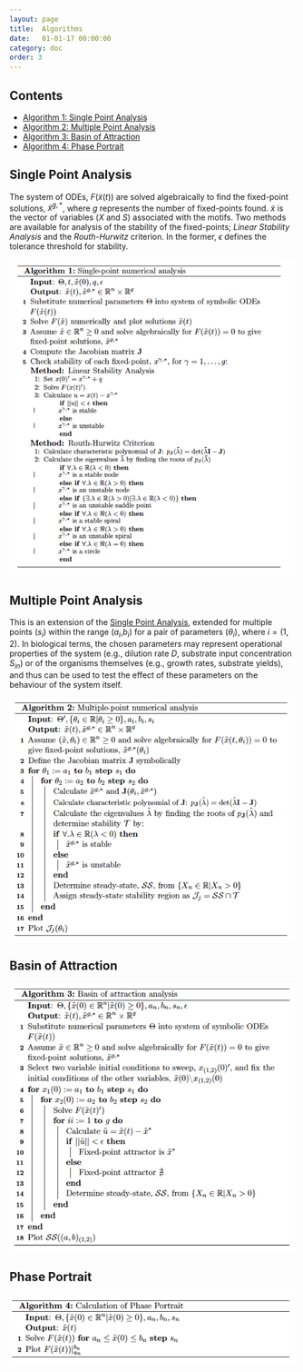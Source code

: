 ```yaml
---
layout: page
title:  Algorithms
date:   01-01-17 00:00:00
category: doc
order: 3
---
```


## Contents
* [Algorithm 1: Single Point Analysis](#spa)
* [Algorithm 2: Multiple Point Analysis](#mpa)
* [Algorithm 3: Basin of Attraction](#boa)
* [Algorithm 4: Phase Portrait](#phase)

## <a name="spa"></a>Single Point Analysis
The system of ODEs, $F(\tilde{x}(t))$ are solved algebraically to find the fixed-point solutions, $\tilde{x}^{g,\ast}$, where $g$
represents the number of fixed-points found. $\tilde{x}$ is the vector of variables ($X$ and $S$) associated with the motifs.
Two methods are available for analysis of the stability of the fixed-points; *Linear Stability Analysis* and the *Routh-Hurwitz* criterion. 
In the former, $\epsilon$ defines the tolerance threshold for stability.

![alt text](https://raw.githubusercontent.com/MI-SIM/MI-SIM.github.io/master/_posts/spa.png "Single Point Analysis Algorithm")

## <a name="mpa"></a>Multiple Point Analysis
This is an extension of the [Single Point Analysis](#spa), extended for multiple points ($s_i$) within the range ($a_i$,$b_i$) for a pair of 
parameters ($\theta_{i}$), where $i = (1,2)$.  In biological terms, the chosen parameters may represent operational properties of the system 
(e.g., dilution rate $D$, substrate input concentration $S_{in}$) or of the organisms themselves (e.g., growth rates, substrate yields),
and thus can be used to test the effect of these parameters on the behaviour of the system itself.

![alt text](https://raw.githubusercontent.com/MI-SIM/MI-SIM.github.io/master/_posts/mpa.png "Multiple Point Analysis Algorithm")

## <a name="boa"></a>Basin of Attraction
![alt text](https://raw.githubusercontent.com/MI-SIM/MI-SIM.github.io/master/_posts/boa.png "Basin of Attraction Algorithm")

## <a name="phase"></a>Phase Portrait
![alt text](https://raw.githubusercontent.com/MI-SIM/MI-SIM.github.io/master/_posts/pp.png "Phase Portrait Algorithm")
